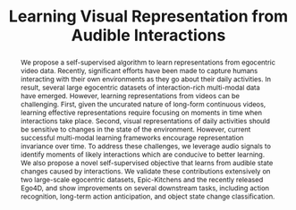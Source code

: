 ---
id:             2022-replai
title:          "Learning Visual Representation from Audible Interactions"
authors:        [Himangi, Me, Unnat, Abhinav]
venue:          Neural Information Processing Systems (NeurIPS), New Orleans, 2022.
year:           "2022-08"
thumbnail:      assets/publications/2022-replai/thumb.png
links:
    paper:      https://arxiv.org/abs/2209.13583
    code:       https://github.com/HimangiM/RepLAI
    bibtex:     assets/publications/2022-replai/ref.txt

layout: project
short_title: Learning from Audible Interactions
abstract: "We propose a self-supervised algorithm to learn representations from egocentric video data. Recently, significant efforts have been made to capture humans interacting with their own environments as they go about their daily activities. In result, several large egocentric datasets of interaction-rich multi-modal data have emerged. However, learning representations from videos can be challenging. First, given the uncurated nature of long-form continuous videos, learning effective representations require focusing on moments in time when interactions take place. Second, visual representations of daily activities should be sensitive to changes in the state of the environment. However, current successful multi-modal learning frameworks encourage representation invariance over time. To address these challenges, we leverage audio signals to identify moments of likely interactions which are conducive to better learning. We also propose a novel self-supervised objective that learns from audible state changes caused by interactions. We validate these contributions extensively on two large-scale egocentric datasets, Epic-Kitchens and the recently released Ego4D, and show improvements on several downstream tasks, including action recognition, long-term action anticipation, and object state change classification."
---